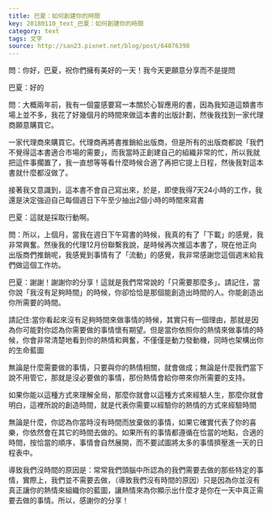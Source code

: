 ```yaml
---
title: 巴夏：如何創建你的時間
key: 20180110_text_巴夏：如何創建你的時間
category: text
tags: 文字
source: http://san23.pixnet.net/blog/post/64076398
---
```


問：你好，巴夏，祝你們擁有美好的一天！我今天更願意分享而不是提問

巴夏：好的

問：大概兩年前，我有一個靈感要寫一本關於心智應用的書，因為我知道這類書市場上並不多，我花了好幾個月的時間來做這本書的出版計劃，然後我找到一家代理商願意購買它。

一家代理商來購買它。代理商再將書推銷給出版商，但是所有的出版商都說「我們不覺得這本書適合市場的需要」，而我當時正創建自己的組織非常的忙，所以我就把這件事擱置了，我一直想等等看什麼時候合適了再把它提上日程，然後我對這本書就什麼都沒做了。

接著我又意識到，這本書不會自己寫出來，於是，即使我得7天24小時的工作，我還是決定強迫自己每個週日下午至少抽出2個小時的時間來寫書

巴夏：這就是採取行動啊。

問：所以，上個月，當我在週日下午寫書的時候，我真的有了「下載」的感覺，我非常興奮。然後我的代理12月份聯繫我說，是時候再次推這本書了，現在他正向出版商們推銷呢，我感覺到事情有了「流動」的感覺，我非常感謝您這個週末給我們做這個工作坊。

巴夏：謝謝！謝謝你的分享！這就是我們常常說的「只需要那麼多」。請記住，當你說「我沒有足夠時間」的時候，你卻恰恰是那個能創造出時間的人。你能創造出你所需要的時間。

請記住:當你看起來沒有足夠時間來做事情的時候，其實只有一個理由，那就是因為你可能對你認為你需要做的事情懷有期望。但是當你依照你的熱情來做事情的時候，你會非常清楚地看到你的熱情和興奮，不僅僅是動力發動機，同時也架構出你的生命藍圖

無論是什麼需要做的事情，只要與你的熱情相關，就會做成；無論是什麼我們當下說不用管它，那就是沒必要做的事情，那份熱情會給你帶來你所需要的支持。

如果你能以這種方式來理解全局，那麼你就會以這種方式來經驗人生，那麼你就會明白，這裡所說的創造時間，就是代表你需要以經驗你的熱情的方式來經驗時間

無論是什麼，你認為你當時沒有時間而放棄做的事情，如果它確實代表了你的喜樂，你依然會在其它的時間去做的。如果所有的事情都遵循在恰當的地點，合適的時間，按恰當的順序，事情會自然展開，而不要試圖將太多的事情擠壓進一天的日程表中。

導致我們沒時間的原因是：常常我們頭腦中所認為的我們需要去做的那些特定的事情，實際上，我們並不需要去做，（導致我們沒有時間的原因）只是因為你並沒有真正讓你的熱情來組織你的藍圖，讓熱情來為你顯示出什麼才是你在一天中真正需要去做的事情。所以，感謝你的分享！
